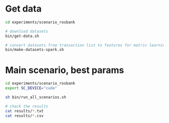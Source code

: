 # Get data

```sh
cd experiments/scenario_rosbank

# download datasets
bin/get-data.sh

# convert datasets from transaction list to features for metric learning
bin/make-datasets-spark.sh
```

# Main scenario, best params

```sh
cd experiments/scenario_rosbank
export SC_DEVICE="cuda"

sh bin/run_all_scenarios.sh

# check the results
cat results/*.txt
cat results/*.csv
```
